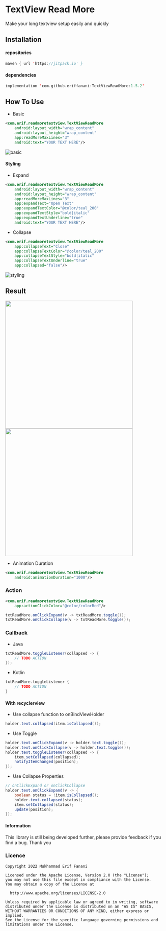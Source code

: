 # TextView Read More
Make your long textview setup easily and quickly

## Installation
#### repositories
```kotlin
maven { url 'https://jitpack.io' }
```

#### dependencies
```kotlin
implementation 'com.github.eriffanani:TextViewReadMore:1.5.2'
```

## How To Use
* Basic
```xml
<com.erif.readmoretextview.TextViewReadMore
    android:layout_width="wrap_content"
    android:layout_height="wrap_content"
    app:readMoreMaxLines="3"
    android:text="YOUR TEXT HERE"/>
```
![basic](https://user-images.githubusercontent.com/26743731/167334745-3915b937-a0b4-4524-a0b4-47b165143ec7.png)

#### Styling
* Expand
```xml
<com.erif.readmoretextview.TextViewReadMore
    android:layout_width="wrap_content"
    android:layout_height="wrap_content"
    app:readMoreMaxLines="3"
    app:expandText="Open Text"
    app:expandTextColor="@color/teal_200"
    app:expandTextStyle="bold|italic"
    app:expandTextUnderline="true"
    android:text="YOUR TEXT HERE"/>
```
* Collapse
```xml
<com.erif.readmoretextview.TextViewReadMore
    app:collapseText="Close"
    app:collapseTextColor="@color/teal_200"
    app:collapseTextStyle="bold|italic"
    app:collapseTextUnderline="true"
    app:collapsed="false"/>
```
![styling](https://user-images.githubusercontent.com/26743731/167335646-86eb9860-b40e-4281-be49-644993cd49e1.png)

## Result
<img src="https://user-images.githubusercontent.com/26743731/167337556-b46de2b5-9115-4d4e-ba48-7d48adbd018d.gif" width="400"/> <img src="https://user-images.githubusercontent.com/26743731/167338135-9d819401-aa26-4a20-ab83-9e9cc6b3886f.gif" width="400"/>

* Animation Duration
```xml
<com.erif.readmoretextview.TextViewReadMore
    android:animationDuration="1000"/>
```

### Action
```xml
<com.erif.readmoretextview.TextViewReadMore
    app:actionClickColor="@color/colorRed"/>
```
```java
txtReadMore.onClickExpand(v -> txtReadMore.toggle());
txtReadMore.onClickCollapse(v -> txtReadMore.toggle());
```

### Callback
* Java
```Java
txtReadMore.toggleListener(collapsed -> {
    // TODO ACTION
});
```
* Kotlin
```kotlin
txtReadMore.toggleListener {
    // TODO ACTION
}
```
#### With recyclerview
* Use collapse function to onBindViewHolder
```java
holder.text.collapsed(item.isCollapsed());
```
* Use Toggle
```java
holder.text.onClickExpand(v -> holder.text.toggle());
holder.text.onClickCollapse(v -> holder.text.toggle());
holder.text.toggleListener(collapsed -> {
    item.setCollapsed(collapsed);
    notifyItemChanged(position);
});
```
* Use Collapse Properties
```java
// onClickExpand or onClickCollapse 
holder.text.onClickExpand(v -> {
    boolean status = !item.isCollapsed();
    holder.text.collapsed(status);
    item.setCollapsed(status);
    update(position);
});
```

#### Information
This library is still being developed further, please provide feedback if you find a bug. Thank you
### Licence
```license
Copyright 2022 Mukhammad Erif Fanani

Licensed under the Apache License, Version 2.0 (the "License");
you may not use this file except in compliance with the License.
You may obtain a copy of the License at

  http://www.apache.org/licenses/LICENSE-2.0

Unless required by applicable law or agreed to in writing, software
distributed under the License is distributed on an "AS IS" BASIS,
WITHOUT WARRANTIES OR CONDITIONS OF ANY KIND, either express or implied.
See the License for the specific language governing permissions and
limitations under the License.
```
